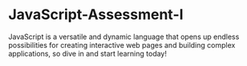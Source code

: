 # JavaScript-Assessment-I
JavaScript is a versatile and dynamic language that opens up endless possibilities for creating interactive web pages and building complex applications, so dive in and start learning today!
